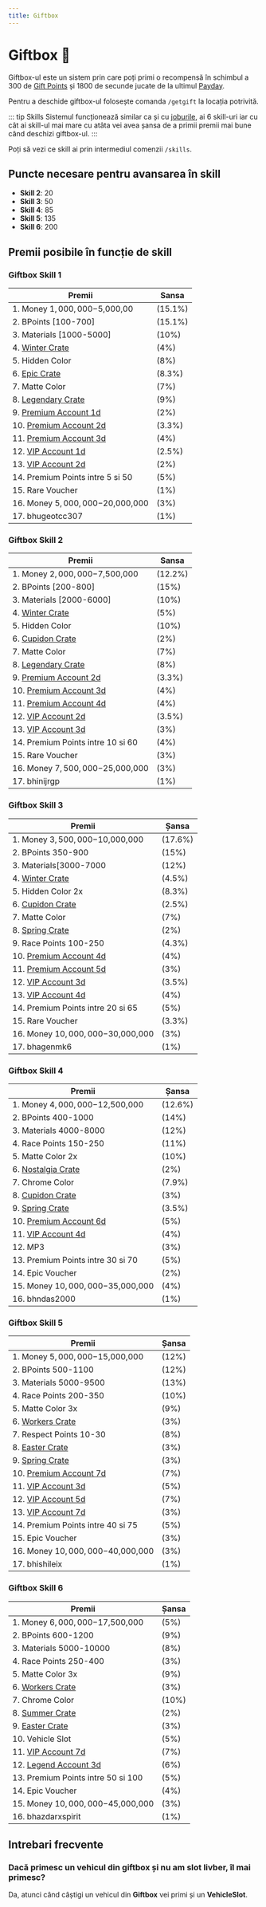 ```yaml
---
title: Giftbox
---
```


# Giftbox 🎁
Giftbox-ul este un sistem prin care poți primi o recompensă în schimbul a 300 de [Gift Points](./methods.md) și 1800 de secunde jucate de la ultimul [Payday](./payday.md).

Pentru a deschide giftbox-ul folosește comanda `/getgift` la locația potrivită.

::: tip Skills
Sistemul funcționează similar ca și cu [joburile](../joburi/index.md#skill), ai 6 skill-uri iar cu cât ai skill-ul mai mare cu atâta vei avea șansa de a primii premii mai bune când deschizi giftbox-ul.
:::

Poți să vezi ce skill ai prin intermediul comenzii `/skills`.

## Puncte necesare pentru avansarea în skill
- **Skill 2**: 20
- **Skill 3**: 50
- **Skill 4**: 85
- **Skill 5**: 135
- **Skill 6**: 200

## Premii posibile în funcție de skill


### Giftbox Skill 1
| Premii                                       | Sansa         |
|----------------------------------------------|---------------|
| 1.  Money $1,000,000-$5,000,00             | (15.1%)       |
| 2.  BPoints [100-700]                         | (15.1%)       |
| 3.  Materials [1000-5000]                     | (10%)         |
| 4.  [Winter Crate](./crates.md#winter-crate-❄%EF%B8%8F)                               | (4%)          |
| 5.  Hidden Color                               | (8%)          |
| 6.  [Epic Crate](./crates.md#epic-crate-📦)                           | (8.3%)        |
| 7.  Matte Color                                | (7%)          |
| 8.  [Legendary Crate](./crates.md#legendary-crate-📦)                            | (9%)          |
| 9.  [Premium Account 1d](./account%20upgrades/premium)                         | (2%)          |
| 10. [Premium Account 2d](./account%20upgrades/premium)                        | (3.3%)        |
| 11. [Premium Account 3d](./account%20upgrades/premium)                        | (4%)          |
| 12. [VIP Account 1d](./account%20upgrades/vip)                            | (2.5%)        |
| 13. [VIP Account 2d](./account%20upgrades/vip)                            | (2%)          |
| 14. <span style="color: ##f6bfbc;">Premium Points intre 5 si 50</span>                     | (5%)          |
| 15. Rare Voucher                              | (1%)          |
| 16. Money $5,000,000-$20,000,000            | (3%)          |
| 17. bhugeotcc307                              | (1%)          |

### Giftbox Skill 2
| Premii                                       | Sansa         |
|----------------------------------------------|---------------|
| 1.  Money $2,000,000-$7,500,000             | (12.2%)       |
| 2.  BPoints [200-800]                         | (15%)         |
| 3.  Materials [2000-6000]                     | (10%)         |
| 4.  [Winter Crate](./crates.md#winter-crate-❄%EF%B8%8F)                               | (5%)          |
| 5.  Hidden Color                               | (10%)         |
| 6.  [Cupidon Crate](./crates.md#cupidon-crate-💏)                        | (2%)          |
| 7.  Matte Color                                | (7%)          |
| 8.  [Legendary Crate](./crates.md#legendary-crate-📦)                            | (8%)          |
| 9.  [Premium Account 2d](./account%20upgrades/premium)                         | (3.3%)        |
| 10. [Premium Account 3d](./account%20upgrades/premium)                        | (4%)          |
| 11. [Premium Account 4d](./account%20upgrades/premium)                        | (4%)          |
| 12. [VIP Account 2d](./account%20upgrades/vip)                            | (3.5%)        |
| 13. [VIP Account 3d](./account%20upgrades/vip)                            | (3%)          |
| 14. <span style="color: ##f6bfbc;">Premium Points intre 10 si 60</span>                   | (4%)          |
| 15. Rare Voucher                              | (3%)          |
| 16. Money $7,500,000-$25,000,000            | (3%)          |
| 17. bhinijrgp                                 | (1%)          |

### Giftbox Skill 3
| Premii                                       | Șansa         |
|----------------------------------------------|---------------|
| 1. Money $3,500,000-$10,000,000            | (17.6%)       |
| 2. BPoints 350-900                         | (15%)         |
| 3. Materials[3000-7000                     | (12%)         |
| 4. [Winter Crate](./crates.md#winter-crate-❄%EF%B8%8F)                               | (4.5%)        |
| 5. Hidden Color 2x                            | (8.3%)        |
| 6. [Cupidon Crate](./crates.md#cupidon-crate-💏)                              | (2.5%)        |
| 7. Matte Color                                | (7%)          |
| 8. [Spring Crate](./crates.md#spring-crate-🌹)                               | (2%)          |
| 9. Race Points 100-250                      | (4.3%)        |
| 10. [Premium Account 4d](./account%20upgrades/premium)                       | (4%)          |
| 11. [Premium Account 5d](./account%20upgrades/premium)                        | (3%)          |
| 12. [VIP Account 3d](./account%20upgrades/vip)                            | (3.5%)        |
| 13. [VIP Account 4d](./account%20upgrades/vip)                            | (4%)          |
| 14. <span style="color: ##f6bfbc;">Premium Points intre 20 si 65</span>                    | (5%)          |
| 15. Rare Voucher                              | (3.3%)        |
| 16. Money $10,000,000-$30,000,000           | (3%)          |
| 17. bhagenmk6                                 | (1%)          |

### Giftbox Skill 4
| Premii                                       | Șansa         |
|----------------------------------------------|---------------|
| 1. Money $4,000,000-$12,500,000            | (12.6%)       |
| 2. BPoints 400-1000                        | (14%)         |
| 3. Materials 4000-8000                     | (12%)         |
| 4. Race Points 150-250                      | (11%)         |
| 5. Matte Color 2x                            | (10%)         |
| 6. [Nostalgia Crate](./crates#nostalgia-crate-📦)                            | (2%)          |
| 7. Chrome Color                               | (7.9%)        |
| 8. [Cupidon Crate](./crates.md#cupidon-crate-💏)                              | (3%)          |
| 9. [Spring Crate](./crates.md#spring-crate-🌹)                                | (3.5%)        |
| 10. [Premium Account 6d](./account%20upgrades/premium)                       | (5%)          |
| 11. [VIP Account 4d](./account%20upgrades/vip)                           | (4%)          |
| 12. MP3                                       | (3%)          |
| 13. <span style="color: ##f6bfbc;">Premium Points intre 30 si 70</span>                    | (5%)          |
| 14. Epic Voucher                              | (2%)          |
| 15. Money $10,000,000-$35,000,000           | (4%)          |
| 16. bhndas2000                                | (1%)          |

### Giftbox Skill 5
| Premii                                       | Șansa         |
|----------------------------------------------|---------------|
| 1. Money $5,000,000-$15,000,000            | (12%)         |
| 2. BPoints 500-1100                        | (12%)         |
| 3. Materials 5000-9500                     | (13%)         |
| 4. Race Points 200-350                      | (10%)         |
| 5. Matte Color 3x                            | (9%)          |
| 6. [Workers Crate](./crates#workers-crate-👷)                              | (3%)          |
| 7. Respect Points 10-30                    | (8%)          |
| 8. [Easter Crate](./crates#easter-crate-🐇)                               | (3%)          |
| 9. [Spring Crate](./crates.md#spring-crate-🌹)                               | (3%)          |
| 10. [Premium Account 7d](./account%20upgrades/premium)                       | (7%)          |
| 11. [VIP Account 3d](./account%20upgrades/vip)                           | (5%)          |
| 12. [VIP Account 5d](./account%20upgrades/vip)                           | (7%)          |
| 13. [VIP Account 7d](./account%20upgrades/vip)                           | (3%)          |
| 14. <span style="color: ##f6bfbc;">Premium Points intre 40 si 75</span>                     | (5%)          |
| 15. Epic Voucher                              | (3%)          |
| 16. Money $10,000,000-$40,000,000           | (3%)          |
| 17. bhishileix                                | (1%)          |

### Giftbox Skill 6
| Premii                                       | Șansa         |
|----------------------------------------------|---------------|
| 1. Money $6,000,000-$17,500,000            | (5%)          |
| 2. BPoints 600-1200                        | (9%)          |
| 3. Materials 5000-10000                    | (8%)          |
| 4. Race Points 250-400                      | (3%)          |
| 5. Matte Color 3x                            | (9%)          |
| 6. [Workers Crate](./crates#workers-crate-👷)                              | (3%)          |
| 7. Chrome Color                               | (10%)         |
| 8. [Summer Crate](./crates#summer-crate-🌴)                                     | (2%)          |
| 9. [Easter Crate](./crates#easter-crate-🐇)                               | (3%)          |
| 10. Vehicle Slot                             | (5%)          |
| 11. [VIP Account 7d](./account%20upgrades/vip)                          | (7%)          |
| 12. [Legend Account 3d](./account%20upgrades/legend)                        | (6%)          |
| 13. <span style="color: ##f6bfbc;">Premium Points intre 50 si 100</span>                   | (5%)          |
| 14. Epic Voucher                              | (4%)          |
| 15. Money $10,000,000-$45,000,000           | (3%)          |
| 16. bhazdarxspirit                            | (1%)          |

## Intrebari frecvente

### Dacă primesc un vehicul din giftbox și nu am slot livber, îl mai primesc?
Da, atunci când câștigi un vehicul din **Giftbox** vei primi și un **VehicleSlot**.



